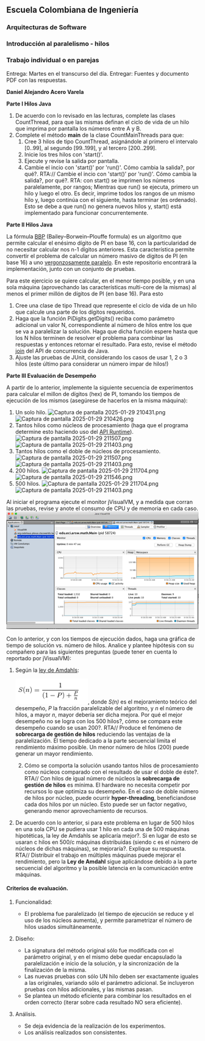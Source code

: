 ## Escuela Colombiana de Ingeniería
### Arquitecturas de Software
### Introducción al paralelismo - hilos

### Trabajo individual o en parejas

Entrega: Martes en el transcurso del día.
Entregar: Fuentes y documento PDF con las respuestas.

**Daniel Alejandro Acero Varela**

**Parte I Hilos Java**

1. De acuerdo con lo revisado en las lecturas, complete las clases CountThread, para que las mismas definan el ciclo de vida de un hilo que imprima por pantalla los números entre A y B.
2. Complete el método __main__ de la clase CountMainThreads para que:
	1. Cree 3 hilos de tipo CountThread, asignándole al primero el intervalo [0..99], al segundo [99..199], y al tercero [200..299].
	2. Inicie los tres hilos con 'start()'.
	3. Ejecute y revise la salida por pantalla. 
	4. Cambie el incio con 'start()' por 'run()'. Cómo cambia la salida?, por qué?.
	RTA:// Cambie el incio con 'start()' por 'run()'. Cómo cambia la salida?, por qué?. RTA: con start() se imprimen los números paralelamente, por rangos; Mientras que run() se ejecuta, primero un hilo y luego el otro. Es decir, imprime todos los rangos de un mismo hilo y, luego continúa con el siguiente, hasta terminar (es ordenado). Esto se debe a que run() no genera nuevos hilos y, start() está implementado para funcionar concurrentemente.

**Parte II Hilos Java**

La fórmula [BBP](https://en.wikipedia.org/wiki/Bailey%E2%80%93Borwein%E2%80%93Plouffe_formula) (Bailey–Borwein–Plouffe formula) es un algoritmo que permite calcular el enésimo dígito de PI en base 16, con la particularidad de no necesitar calcular nos n-1 dígitos anteriores. Esta característica permite convertir el problema de calcular un número masivo de dígitos de PI (en base 16) a uno [vergonzosamente paralelo](https://en.wikipedia.org/wiki/Embarrassingly_parallel). En este repositorio encontrará la implementación, junto con un conjunto de pruebas. 

Para este ejercicio se quiere calcular, en el menor tiempo posible, y en una sola máquina (aprovechando las características multi-core de la mismas) al menos el primer millón de dígitos de PI (en base 16). Para esto

1. Cree una clase de tipo Thread que represente el ciclo de vida de un hilo que calcule una parte de los dígitos requeridos.
2. Haga que la función PiDigits.getDigits() reciba como parámetro adicional un valor N, correspondiente al número de hilos entre los que se va a paralelizar la solución. Haga que dicha función espere hasta que los N hilos terminen de resolver el problema para combinar las respuestas y entonces retornar el resultado. Para esto, revise el método [join](https://docs.oracle.com/javase/tutorial/essential/concurrency/join.html) del API de concurrencia de Java.
3. Ajuste las pruebas de JUnit, considerando los casos de usar 1, 2 o 3 hilos (este último para considerar un número impar de hilos!)


**Parte III Evaluación de Desempeño**

A partir de lo anterior, implemente la siguiente secuencia de experimentos para calcular el millon de dígitos (hex) de PI, tomando los tiempos de ejecución de los mismos (asegúrese de hacerlos en la misma máquina):

1. Un solo hilo.
![Captura de pantalla 2025-01-29 210431.png](..%2F..%2F..%2FOneDrive%2FPictures%2FScreenshots%2FCaptura%20de%20pantalla%202025-01-29%20210431.png)
![Captura de pantalla 2025-01-29 210426.png](..%2F..%2F..%2FOneDrive%2FPictures%2FScreenshots%2FCaptura%20de%20pantalla%202025-01-29%20210426.png)
2. Tantos hilos como núcleos de procesamiento (haga que el programa determine esto haciendo uso del [API Runtime](https://docs.oracle.com/javase/7/docs/api/java/lang/Runtime.html)).
![Captura de pantalla 2025-01-29 211507.png](..%2F..%2F..%2FOneDrive%2FPictures%2FScreenshots%2FCaptura%20de%20pantalla%202025-01-29%20211507.png)
![Captura de pantalla 2025-01-29 211403.png](..%2F..%2F..%2FOneDrive%2FPictures%2FScreenshots%2FCaptura%20de%20pantalla%202025-01-29%20211403.png)
3. Tantos hilos como el doble de núcleos de procesamiento.
![Captura de pantalla 2025-01-29 211507.png](..%2F..%2F..%2FOneDrive%2FPictures%2FScreenshots%2FCaptura%20de%20pantalla%202025-01-29%20211507.png)
![Captura de pantalla 2025-01-29 211403.png](..%2F..%2F..%2FOneDrive%2FPictures%2FScreenshots%2FCaptura%20de%20pantalla%202025-01-29%20211403.png)
4. 200 hilos.
![Captura de pantalla 2025-01-29 211704.png](..%2F..%2F..%2FOneDrive%2FPictures%2FScreenshots%2FCaptura%20de%20pantalla%202025-01-29%20211704.png)
![Captura de pantalla 2025-01-29 211546.png](..%2F..%2F..%2FOneDrive%2FPictures%2FScreenshots%2FCaptura%20de%20pantalla%202025-01-29%20211546.png)
5. 500 hilos.
![Captura de pantalla 2025-01-29 211704.png](..%2F..%2F..%2FOneDrive%2FPictures%2FScreenshots%2FCaptura%20de%20pantalla%202025-01-29%20211704.png)
![Captura de pantalla 2025-01-29 211403.png](..%2F..%2F..%2FOneDrive%2FPictures%2FScreenshots%2FCaptura%20de%20pantalla%202025-01-29%20211403.png)

Al iniciar el programa ejecute el monitor jVisualVM, y a medida que corran las pruebas, revise y anote el consumo de CPU y de memoria en cada caso. ![](img/jvisualvm.png)

Con lo anterior, y con los tiempos de ejecución dados, haga una gráfica de tiempo de solución vs. número de hilos. Analice y plantee hipótesis con su compañero para las siguientes preguntas (puede tener en cuenta lo reportado por jVisualVM):



1. Según la [ley de Amdahls](https://www.pugetsystems.com/labs/articles/Estimating-CPU-Performance-using-Amdahls-Law-619/#WhatisAmdahlsLaw?):

	![](img/ahmdahls.png), donde _S(n)_ es el mejoramiento teórico del desempeño, _P_ la fracción paralelizable del algoritmo, y _n_ el número de hilos, a mayor _n_, mayor debería ser dicha mejora. Por qué el mejor desempeño no se logra con los 500 hilos?, cómo se compara este desempeño cuando se usan 200?. 
	RTA// Produce el fenómeno de **sobrecarga de gestión de hilos** reduciendo las ventajas de la paralelización. El tiempo dedicado a la parte secuencial limita el rendimiento máximo posible. 
	Un menor número de hilos (200) puede generar un mayor rendimiento.

   2. Cómo se comporta la solución usando tantos hilos de procesamiento como núcleos comparado con el resultado de usar el doble de éste?.
       RTA// Con hilos de igual número de núcleos la **sobrecarga de gestión de hilos** es mínima. El hardware no necesita competir por recursos lo que optimiza su desempeño. 
       En el caso de doble número de hilos por núcleo, puede ocurrir **hyper-threading**, beneficiandose cada dos hilos por un núcleo.
   		Esto puede ser un factor negativo, generando menor aprovechamiento de recursos.

3. De acuerdo con lo anterior, si para este problema en lugar de 500 hilos en una sola CPU se pudiera usar 1 hilo en cada una de 500 máquinas hipotéticas, la ley de Amdahls se aplicaría mejor?. Si en lugar de esto se usaran c hilos en 500/c máquinas distribuidas (siendo c es el número de núcleos de dichas máquinas), se mejoraría?. Explique su respuesta.
	RTA// Distribuir el trabajo en múltiples máquinas puede mejorar el rendimiento, pero la **Ley de Amdahl** sigue aplicándose debido a la parte secuencial del algoritmo y la posible latencia en la comunicación entre máquinas.


#### Criterios de evaluación.

1. Funcionalidad:
	- El problema fue paralelizado (el tiempo de ejecución se reduce y el uso de los núcleos aumenta), y permite parametrizar el número de hilos usados simultáneamente.

2. Diseño:
	- La signatura del método original sólo fue modificada con el parámetro original, y en el mismo debe quedar encapsulado la paralelización e inicio de la solución, y la sincronización de la finalización de la misma.
	- Las nuevas pruebas con sólo UN hilo deben ser exactamente iguales a las originales, variando sólo el parámetro adicional. Se incluyeron pruebas con hilos adicionales, y las mismas pasan.
	- Se plantea un método eficiente para combinar los resultados en el orden correcto (iterar sobre cada resultado NO sera eficiente).

3. Análisis.
	- Se deja evidencia de la realización de los experimentos.
	- Los análisis realizados son consistentes.
